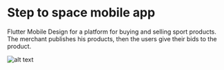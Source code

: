 # Step to space mobile app

Flutter Mobile Design for a platform for buying and selling sport products. The merchant publishes his products, then the users give their bids to the product.

![alt text](https://github.com/KOSSHOH/shopping_figma_one/blob/master/screenshots/home.jpg?raw=true)